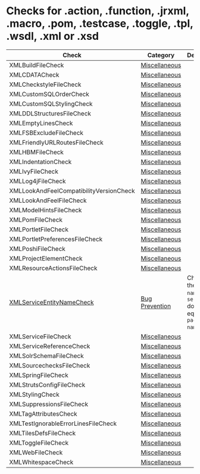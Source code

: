 # Checks for .action, .function, .jrxml, .macro, .pom, .testcase, .toggle, .tpl, .wsdl, .xml or .xsd

Check | Category | Description
----- | -------- | -----------
XMLBuildFileCheck | [Miscellaneous](miscellaneous_checks.markdown#miscellaneous-checks) | |
XMLCDATACheck | [Miscellaneous](miscellaneous_checks.markdown#miscellaneous-checks) | |
XMLCheckstyleFileCheck | [Miscellaneous](miscellaneous_checks.markdown#miscellaneous-checks) | |
XMLCustomSQLOrderCheck | [Miscellaneous](miscellaneous_checks.markdown#miscellaneous-checks) | |
XMLCustomSQLStylingCheck | [Miscellaneous](miscellaneous_checks.markdown#miscellaneous-checks) | |
XMLDDLStructuresFileCheck | [Miscellaneous](miscellaneous_checks.markdown#miscellaneous-checks) | |
XMLEmptyLinesCheck | [Miscellaneous](miscellaneous_checks.markdown#miscellaneous-checks) | |
XMLFSBExcludeFileCheck | [Miscellaneous](miscellaneous_checks.markdown#miscellaneous-checks) | |
XMLFriendlyURLRoutesFileCheck | [Miscellaneous](miscellaneous_checks.markdown#miscellaneous-checks) | |
XMLHBMFileCheck | [Miscellaneous](miscellaneous_checks.markdown#miscellaneous-checks) | |
XMLIndentationCheck | [Miscellaneous](miscellaneous_checks.markdown#miscellaneous-checks) | |
XMLIvyFileCheck | [Miscellaneous](miscellaneous_checks.markdown#miscellaneous-checks) | |
XMLLog4jFileCheck | [Miscellaneous](miscellaneous_checks.markdown#miscellaneous-checks) | |
XMLLookAndFeelCompatibilityVersionCheck | [Miscellaneous](miscellaneous_checks.markdown#miscellaneous-checks) | |
XMLLookAndFeelFileCheck | [Miscellaneous](miscellaneous_checks.markdown#miscellaneous-checks) | |
XMLModelHintsFileCheck | [Miscellaneous](miscellaneous_checks.markdown#miscellaneous-checks) | |
XMLPomFileCheck | [Miscellaneous](miscellaneous_checks.markdown#miscellaneous-checks) | |
XMLPortletFileCheck | [Miscellaneous](miscellaneous_checks.markdown#miscellaneous-checks) | |
XMLPortletPreferencesFileCheck | [Miscellaneous](miscellaneous_checks.markdown#miscellaneous-checks) | |
XMLPoshiFileCheck | [Miscellaneous](miscellaneous_checks.markdown#miscellaneous-checks) | |
XMLProjectElementCheck | [Miscellaneous](miscellaneous_checks.markdown#miscellaneous-checks) | |
XMLResourceActionsFileCheck | [Miscellaneous](miscellaneous_checks.markdown#miscellaneous-checks) | |
[XMLServiceEntityNameCheck](checks/xml_service_entity_name_check.markdown#xmlserviceentitynamecheck) | [Bug Prevention](bug_prevention_checks.markdown#bug-prevention-checks) | Checks that the `entity name` in `service.xml` does not equal the `package name`. |
XMLServiceFileCheck | [Miscellaneous](miscellaneous_checks.markdown#miscellaneous-checks) | |
XMLServiceReferenceCheck | [Miscellaneous](miscellaneous_checks.markdown#miscellaneous-checks) | |
XMLSolrSchemaFileCheck | [Miscellaneous](miscellaneous_checks.markdown#miscellaneous-checks) | |
XMLSourcechecksFileCheck | [Miscellaneous](miscellaneous_checks.markdown#miscellaneous-checks) | |
XMLSpringFileCheck | [Miscellaneous](miscellaneous_checks.markdown#miscellaneous-checks) | |
XMLStrutsConfigFileCheck | [Miscellaneous](miscellaneous_checks.markdown#miscellaneous-checks) | |
XMLStylingCheck | [Miscellaneous](miscellaneous_checks.markdown#miscellaneous-checks) | |
XMLSuppressionsFileCheck | [Miscellaneous](miscellaneous_checks.markdown#miscellaneous-checks) | |
XMLTagAttributesCheck | [Miscellaneous](miscellaneous_checks.markdown#miscellaneous-checks) | |
XMLTestIgnorableErrorLinesFileCheck | [Miscellaneous](miscellaneous_checks.markdown#miscellaneous-checks) | |
XMLTilesDefsFileCheck | [Miscellaneous](miscellaneous_checks.markdown#miscellaneous-checks) | |
XMLToggleFileCheck | [Miscellaneous](miscellaneous_checks.markdown#miscellaneous-checks) | |
XMLWebFileCheck | [Miscellaneous](miscellaneous_checks.markdown#miscellaneous-checks) | |
XMLWhitespaceCheck | [Miscellaneous](miscellaneous_checks.markdown#miscellaneous-checks) | |